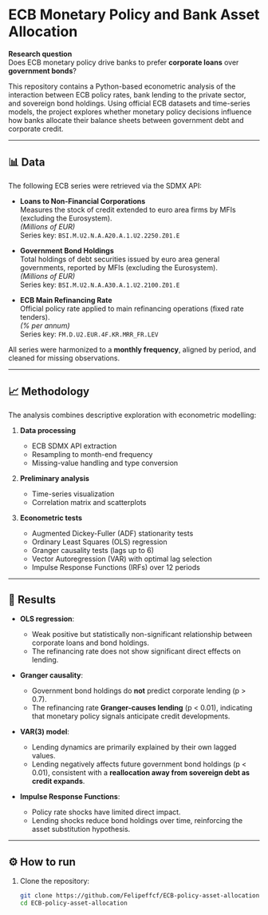# ECB Monetary Policy and Bank Asset Allocation

**Research question**  
Does ECB monetary policy drive banks to prefer **corporate loans** over **government bonds**?

This repository contains a Python-based econometric analysis of the interaction between ECB policy rates, bank lending to the private sector, and sovereign bond holdings. Using official ECB datasets and time-series models, the project explores whether monetary policy decisions influence how banks allocate their balance sheets between government debt and corporate credit.

---

## 📊 Data

The following ECB series were retrieved via the SDMX API:

- **Loans to Non-Financial Corporations**  
  Measures the stock of credit extended to euro area firms by MFIs (excluding the Eurosystem).  
  *(Millions of EUR)*  
  Series key: `BSI.M.U2.N.A.A20.A.1.U2.2250.Z01.E`

- **Government Bond Holdings**  
  Total holdings of debt securities issued by euro area general governments, reported by MFIs (excluding the Eurosystem).  
  *(Millions of EUR)*  
  Series key: `BSI.M.U2.N.A.A30.A.1.U2.2100.Z01.E`

- **ECB Main Refinancing Rate**  
  Official policy rate applied to main refinancing operations (fixed rate tenders).  
  *(% per annum)*  
  Series key: `FM.D.U2.EUR.4F.KR.MRR_FR.LEV`

All series were harmonized to a **monthly frequency**, aligned by period, and cleaned for missing observations.

---

## 📈 Methodology

The analysis combines descriptive exploration with econometric modelling:

1. **Data processing**  
   - ECB SDMX API extraction  
   - Resampling to month-end frequency  
   - Missing-value handling and type conversion  

2. **Preliminary analysis**  
   - Time-series visualization  
   - Correlation matrix and scatterplots  

3. **Econometric tests**  
   - Augmented Dickey-Fuller (ADF) stationarity tests  
   - Ordinary Least Squares (OLS) regression  
   - Granger causality tests (lags up to 6)  
   - Vector Autoregression (VAR) with optimal lag selection  
   - Impulse Response Functions (IRFs) over 12 periods  

---

## 📑 Results

- **OLS regression**:  
  - Weak positive but statistically non-significant relationship between corporate loans and bond holdings.  
  - The refinancing rate does not show significant direct effects on lending.

- **Granger causality**:  
  - Government bond holdings do **not** predict corporate lending (p > 0.7).  
  - The refinancing rate **Granger-causes lending** (p < 0.01), indicating that monetary policy signals anticipate credit developments.

- **VAR(3) model**:  
  - Lending dynamics are primarily explained by their own lagged values.  
  - Lending negatively affects future government bond holdings (p < 0.01), consistent with a **reallocation away from sovereign debt as credit expands**.

- **Impulse Response Functions**:  
  - Policy rate shocks have limited direct impact.  
  - Lending shocks reduce bond holdings over time, reinforcing the asset substitution hypothesis.

---

## ⚙️ How to run

1. Clone the repository:
   ```bash
   git clone https://github.com/Felipeffcf/ECB-policy-asset-allocation.git
   cd ECB-policy-asset-allocation
